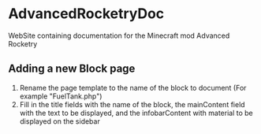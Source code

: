 # AdvancedRocketryDoc
WebSite containing documentation for the Minecraft mod Advanced Rocketry


## Adding a new Block page

1. Rename the page template to the name of the block to document (For example "FuelTank.php")
2. Fill in the title fields with the name of the block, the mainContent field with the text to be displayed, and the infobarContent with material to be displayed on the sidebar
